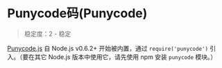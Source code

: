 # Punycode码(Punycode)

> 稳定度：2 - 稳定

[Punycode.js](https://mths.be/punycode) 自 Node.js v0.6.2+ 开始被内置，通过 `require('punycode')` 引入。（要在其它 Node.js 版本中使用它，请先使用 npm 安装 `punycode` 模块。）